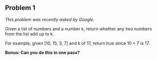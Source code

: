 ## Problem 1

_This problem was recently asked by Google._

Given a list of numbers and a number k, return whether any two numbers from the list add up to k.

For example, given [10, 15, 3, 7] and k of 17, return true since 10 + 7 is 17.

**Bonus: Can you do this in one pass?**
